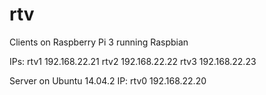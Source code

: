 # rtv

Clients on Raspberry Pi 3 running Raspbian

IPs:
rtv1 192.168.22.21
rtv2 192.168.22.22
rtv3 192.168.22.23

Server on Ubuntu 14.04.2
IP: rtv0 192.168.22.20
